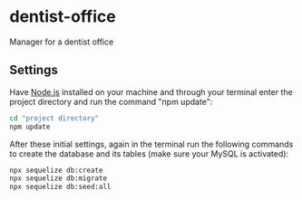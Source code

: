 # dentist-office
Manager for a dentist office
## Settings
Have [Node.js](https://nodejs.org/pt-br/) installed on your machine and through your terminal enter the project directory and run the command "npm update":
```sh
cd "project directory"
npm update
```
After these initial settings, again in the terminal run the following commands to create the database and its tables (make sure your MySQL is activated):
```sh
npx sequelize db:create
npx sequelize db:migrate
npx sequelize db:seed:all
```
